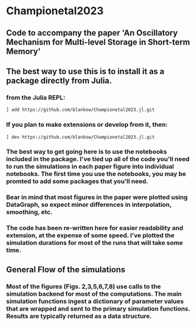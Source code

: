 # Championetal2023

## Code to accompany the paper 'An Oscillatory Mechanism for Multi-level Storage in Short-term Memory'

## The best way to use this is to install it as a package directly from Julia.
### from the Julia REPL:

   
    ] add https://github.com/blankow/Championetal2023.jl.git

 
### If you plan to make extensions or develop from it, then:
 
    ] dev https://github.com/blankow/Championetal2023.jl.git




### The best way to get going here is to use the notebooks included in the package. I've tied up all of the code you'll need to run the simulations in each paper figure into individual notebooks. The first time you use the notebooks, you may be promted to add some packages that you'll need.

### Bear in mind that most figures in the paper were plotted using DataGraph, so expect minor differences in interpolation, smoothing, etc. 
### The code has been re-written here for easier readability and extension, at the expense of some speed. I've plotted the simulation durations for most of the runs that will take some time.

## General Flow of the simulations
### Most of the figures (Figs. 2,3,5,6,7,8) use calls to the simulation backend for most of the computations. The main simulation functions ingest a dictionary of parameter values that are wrapped and sent to the primary simulation functions. Results are typically returned as a data structure. 
